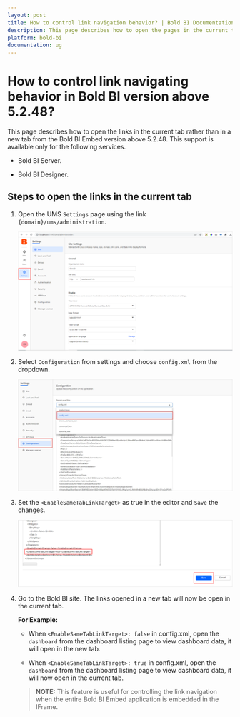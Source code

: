 ```yaml
---
layout: post
title: How to control link navigation behavior? | Bold BI Documentation
description: This page describes how to open the pages in the current tab that should open in a new tab in Bold BI application.
platform: bold-bi
documentation: ug
---
```


# How to control link navigating behavior in Bold BI version above 5.2.48?

This page describes how to open the links in the current tab rather than in a new tab from the Bold BI Embed version above 5.2.48. This support is available only for the following services.

   * Bold BI Server.

   * Bold BI Designer.

## Steps to open the links in the current tab

1. Open the UMS `Settings` page using the link `{domain}/ums/administration`.

    ![Manage Sites Option](/static/assets/faq/images/manage-sites-settings.png)

2. Select `Configuration` from settings and choose `config.xml` from the dropdown.

    ![Configuration Settings](/static/assets/faq/images/configuration-settings-page.png)

3. Set the `<EnableSameTabLinkTarget>` as true in the editor and `Save` the changes.

    ![Enable SameTab](/static/assets/faq/images/set-enable-application-true.png)

4. Go to the Bold BI site. The links opened in a new tab will now be open in the current tab.

   **For Example:** 

   * When `<EnableSameTabLinkTarget>: false` in config.xml, open the `dashboard` from the dashboard listing page to view dashboard data, it will open in the new tab. 

    * When `<EnableSameTabLinkTarget>: true` in config.xml, open the `dashboard` from the dashboard listing page to view dashboard data, it will now open in the current tab.

   > **NOTE:**  This feature is useful for controlling the link navigation when the entire Bold BI Embed application is embedded in the IFrame.
